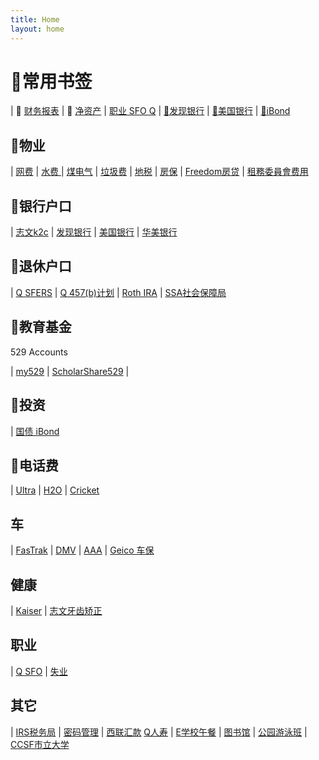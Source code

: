 ```yaml
---
title: Home
layout: home
---
```


# 🔖常用书签

| 🔖 <a href="https://app.youneedabudget.com/39263eb5-7d97-459f-8da5-1349076b3872/reports/income-expense" target="_blank">财务报表</a> | 🔖 <a href="https://home.personalcapital.com/page/login/app#/dashboard" target="_blank">净资产</a> | <a href="https://myapps.sfgov.org/ccsfportal/signin" target="_blank">职业 SFO Q</a>
| <a href="https://www.discover.com/online-banking/" target="_blank">🏦发现银行</a> | <a href="https://www.bankofamerica.com/" target="_blank">🏦美国银行</a> | <a href="https://www.treasurydirect.gov/RS/UN-Display.do" target="_blank">🏦iBond</a>


## 🔖物业

| <a href="https://www.att.com/" target="_blank">网费</a> | <a href="https://myaccount.sfwater.org/" target="_blank">水费 </a> | <a href="https://m.pge.com/index.html#myaccount/dashboard/summary/0569620123-4" target="_blank">煤电气</a> | <a href="https://www.recology.com/bill-pay/" target="_blank">垃圾费</a>
| <a href="https://sanfrancisco-ca.county-taxes.com/public/search?search_query=84+tioga&category=gsgx_property_tax" target="_blank">地税</a> | <a href="https://www.farmers.com/customerselfservice/CSS#/policysummary" target="_blank">房保</a> | <a href="https://myaccount.freedommortgage.com/mtg/loan/fhmc/site2/HomepageV2/login#Z7_L9DE1IC01P4L20QBM0FJ5A0084" target="_blank">Freedom房贷</a> | <a href="https://portal.sfrb.org/FrontPortal/Page/RenderPage?tabId=21" target="_blank">租務委員會费用</a>

## 🔖银行户口

| <a href="https://mysavingsaccount.com/account/log-in" target="_blank">志文k2c</a> | <a href="https://www.discover.com/online-banking/" target="_blank">发现银行</a> | <a href="https://www.bankofamerica.com/" target="_blank">美国银行</a> | <a href="https://www.eastwestbank.com/zh" target="_blank">华美银行</a>

## 🔖退休户口

| <a href="https://mysfers.org/client-area/account-balance-verification/" target="_blank">Q SFERS</a> | <a href="https://my.voya.com/voyassoui/index.html?domain=sfdcp.voya.com#/login-pweb" target="_blank">Q 457(b)计划</a> | <a href="https://client.schwab.com/Login/SignOn/CustomerCenterLogin.aspx?chinese=y" target="_blank">Roth IRA</a> | <a href="https://secure.ssa.gov/RIL/SiView.action" target="_blank">SSA社会保障局</a>

## 🔖教育基金 
529 Accounts

| <a href="https://login.my529.org/" target="_blank">my529</a> | <a href="https://www.cascholarshare529.com/cadtpl/auth/ll.cs" target="_blank">ScholarShare529</a> |

## 🔖投资

| <a href="https://www.treasurydirect.gov/RS/UN-Display.do" target="_blank">国债 iBond</a>

## 📱电话费

| <a href="https://www.ultramobile.com/" target="_blank">Ultra</a> | <a href="https://www.h2owirelessnow.com/my-account" target="_blank">H2O</a> | <a href="https://www.cricketwireless.com/myaccount.html#/" target="_blank">Cricket</a>

## 车

| <a href="https://www.bayareafastrak.org/vector/account/home/accountOverview.do" target="_blank">FasTrak</a> | <a href="https://www.dmv.ca.gov/portal/dmv/detail/online" target="_blank">DMV</a> | <a href="https://membership.calstate.aaa.com/my-account" target="_blank">AAA</a> | <a href="https://service.geico.com/insite/iEntry?token=mGHMwNWYdWeVtL7DdwG8ucPyCP0tx2P0%2Fvu%2F%2FsC9D%2BU%3D#domUpdate=true" target="_blank">Geico 车保</a>

## 健康

| <a href="https://healthy.kaiserpermanente.org/northern-california/secure/my-health" target="_blank">Kaiser</a> | <a href="https://portal.orthofi.com/Guardian/Detail/651874" target="_blank">志文牙齿矫正</a>

## 职业

| <a href="https://myapps.sfgov.org/ccsfportal/signin" target="_blank">Q SFO</a> | <a href="https://portal.edd.ca.gov/WebApp/Login?resource_url=https%3A%2F%2Fportal.edd.ca.gov%2FWebApp%2FHome" target="_blank">失业</a>

## 其它

| <a href="https://myapps.sfgov.org/ccsfportal/signin" target="_blank">IRS税务局</a> | <a href="https://vault.bitwarden.com/#/vault" target="_blank">密码管理</a> | <a href="https://www.westernunion.com/us/en/web/user/login" target="_blank">西联汇款</a>
<a href="https://login.nationwide.com/access/web/login.htm" target="_blank">Q人寿</a> | <a href="https://www.schoolcafe.com/dashboard" target="_blank">E学校午餐</a> | <a href="https://sfpl.bibliocommons.com/user_dashboard" target="_blank">图书馆</a> 
| <a href="https://apm.activecommunities.com/sfrecpark/ActiveNet_Home?FileName=accountoptions.sdi&fromLoginPage=true" target="_blank">公园游泳班</a> | <a href="https://ramid.ccsf.edu/_layouts/PG/login.aspx?ReturnUrl=%2f" target="_blank">CCSF市立大学</a>


